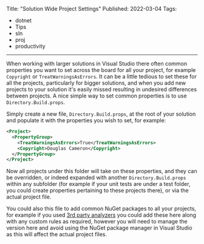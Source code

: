 Title: "Solution Wide Project Settings"
Published: 2022-03-04
Tags:

- dotnet
- Tips
- sln
- proj
- productivity

---

When working with larger solutions in Visual Studio there often common properties you want to set across the board for all your project, for example `Copyright` or `TreatWarningsAsErrors`. It can be a little tedious to set these for all the projects, particularly for bigger solutions, and when you add new projects to your solution it's easily missed resulting in undesired differences between projects. A nice simple way to set common properties is to use `Directory.Build.props`.

<!--more-->

Simply create a new file, `Directory.Build.props`, at the root of your solution and populate it with the properties you wish to set, for example:

```xml
<Project>
  <PropertyGroup>
    <TreatWarningsAsErrors>True</TreatWarningsAsErrors>
    <Copyright>Douglas Cameron</Copyright>
  </PropertyGroup>
</Project>
```

Now all projects under this folder will take on these properties, and they can be overridden, or indeed expanded with another `Directory.Build.props` within any subfolder (for example if your unit tests are under a test folder, you could create properties pertaining to these projects there), or via the actual project file.

You could also this file to add common NuGet packages to all your projects, for example if you used [3rd party analyzers](https://docs.microsoft.com/en-us/dotnet/fundamentals/code-analysis/overview#third-party-analyzers) you could add these here along with any custom rules as required, however you will need to manage the version here and avoid using the NuGet package manager in Visual Studio as this will affect the actual project files.
